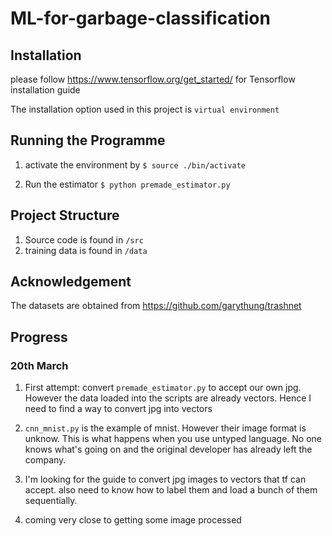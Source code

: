 # ML-for-garbage-classification


## Installation
please follow https://www.tensorflow.org/get_started/ for Tensorflow installation guide

The installation option used in this project is ``virtual environment``

## Running the Programme
 1. activate the environment by
```$ source ./bin/activate```

2. Run the estimator ```$ python premade_estimator.py```


## Project Structure
1. Source code is found in ```/src```
2. training data is found in ```/data```


## Acknowledgement

The datasets are obtained from 
https://github.com/garythung/trashnet


## Progress

### 20th March
1. First attempt: convert ```premade_estimator.py``` to accept our own jpg. However the data loaded into the scripts are already vectors. Hence I need to find a way to convert jpg into vectors

2. ```cnn_mnist.py``` is the example of mnist. However their image format is unknow. This is what happens when you use untyped language. No one knows what's going on and the original developer has already left the company. 

3. I'm looking for the guide to convert jpg images to vectors that tf can accept. also need to know how to label them and load a bunch of them sequentially. 

4. coming very close to getting some image processed
